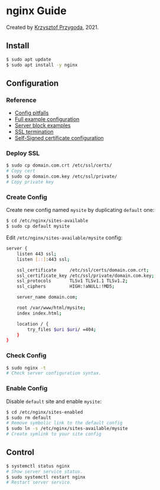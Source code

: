# nginx Guide

Created by [Krzysztof Przygoda](https://github.com/KrzysztofPrzygoda), 2021.

## Install

```bash
$ sudo apt update
$ sudo apt install -y nginx
```

## Configuration

### Reference
- [Config pitfalls](https://www.nginx.com/resources/wiki/start/topics/tutorials/config_pitfalls/)
- [Full example configuration](https://www.nginx.com/resources/wiki/start/topics/examples/full/)
- [Server block examples](https://www.nginx.com/resources/wiki/start/topics/examples/server_blocks/)
- [SSL termination](https://docs.nginx.com/nginx/admin-guide/security-controls/terminating-ssl-http/)
- [Self-Signed certificate configuration](https://www.techrepublic.com/article/how-to-enable-ssl-on-nginx/)

### Deploy SSL
```bash
$ sudo cp domain.com.crt /etc/ssl/certs/
# Copy cert
$ sudo cp domain.com.key /etc/ssl/private/
# Copy private key
```

### Create Config

Create new config named `mysite` by duplicating `default` one:
```bash
$ cd /etc/nginx/sites-available
$ sudo cp default mysite
```

Edit `/etc/nginx/sites-available/mysite` config:
```bash
server {
	listen 443 ssl;
	listen [::]:443 ssl;

    ssl_certificate     /etc/ssl/certs/domain.com.crt;
    ssl_certificate_key /etc/ssl/private/domain.com.key;
    ssl_protocols       TLSv1 TLSv1.1 TLSv1.2;
    ssl_ciphers         HIGH:!aNULL:!MD5;

	server_name domain.com;

	root /var/www/html/mysite;
	index index.html;

	location / {
		try_files $uri $uri/ =404;
	}
}
```

### Check Config

```bash
$ sudo nginx -t
# Check server configuration syntax.
```

### Enable Config

Disable `default` site and enable `mysite`:
```bash
$ cd /etc/nginx/sites-enabled
$ sudo rm default
# Remove symbolic link to the default config
$ sudo ln -s /etc/nginx/sites-available/mysite
# Create symlink to your site config
```

## Control

```bash
$ systemctl status nginx
# Show server service status.
$ sudo systemctl restart nginx
# Restart server service.
```


